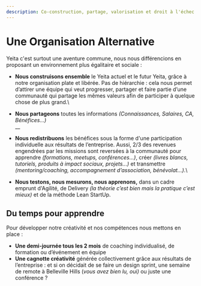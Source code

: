 ```yaml
---
description: Co-construction, partage, valorisation et droit à l'échec
---
```


# Une Organisation Alternative

Yeita c'est surtout une aventure commune, nous nous différencions en proposant un environnement plus égalitaire et sociale : &#x20;

* **Nous construisons ensemble** le Yeita actuel et le futur Yeita, grâce à notre organisation plate et libérée. Pas de hiérarchie : cela nous permet d’attirer une équipe qui veut progresser, partager et faire partie d’une communauté qui partage les mêmes valeurs afin de participer à quelque chose de plus grand.\

* **Nous partageons** toutes les informations _(Connaissances, Salaires, CA, Bénéfices...)_ \
  __
* **Nous redistribuons** les bénéfices sous la forme d'une participation individuelle aux résultats de l’entreprise. Aussi, 2/3 des revenues engendrées par les missions sont reversées à la communauté pour apprendre _(formations, meetups, conférences...)_, créer _(livres blancs, tutoriels, produits à impact sociaux, projets...)_ et transmettre _(mentoring/coaching, accompagnement d’association, bénévolat...)_.\

* **Nous testons, nous mesurons, nous apprenons,** dans un cadre emprunt d'Agilité, de Delivery _(la théorie c’est bien mais la pratique c’est mieux)_ et de la méthode Lean StartUp.

## Du temps pour apprendre

Pour développer notre créativité et nos compétences nous mettons en place :&#x20;

* **Une demi-journée tous les 2 mois** de coaching individualisé, de formation ou d’événement en équipe\
  &#x20;
* **Une cagnotte créativité** générée collectivement grâce aux résultats de l’entreprise : et si on décidait de se faire un design sprint, une semaine de remote à Belleville Hills (_vous avez bien lu, oui)_ ou juste une conférence ?&#x20;
